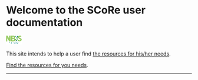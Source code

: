 # Welcome to the SCoRe user documentation

![SCoRe logo](logo/score_logo_42_x_24.png)

This site intends to help a user find
[the resources for his/her needs](resources.md).

[Find the resources for you needs](resources.md).

---

<!-- index_2.md is machine-generated and pasted below this file, index_1.md -->
